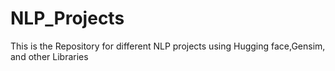 # NLP_Projects
This is the Repository for different NLP projects using Hugging face,Gensim, and other Libraries 
